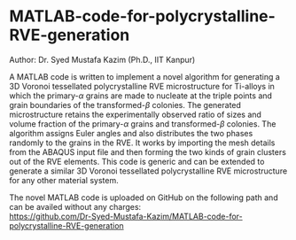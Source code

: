 # MATLAB-code-for-polycrystalline-RVE-generation
Author: Dr. Syed Mustafa Kazim (Ph.D., IIT Kanpur)

A MATLAB code is written to implement a novel algorithm for generating a 3D Voronoi tessellated polycrystalline RVE microstructure for Ti-alloys in which the primary-$\alpha$ grains are made to nucleate at the triple points and grain boundaries of the transformed-$\beta$ colonies. The generated microstructure retains the experimentally observed ratio of sizes and volume fraction of the primary-$\alpha$ grains and transformed-$\beta$ colonies. The algorithm assigns Euler angles and also distributes the two phases randomly to the grains in the RVE. It works by importing the mesh details from the ABAQUS input file and then forming the two kinds of grain clusters out of the RVE elements. This code is generic and can be extended to generate a similar 3D Voronoi tessellated polycrystalline RVE microstructure for any other material system.

The novel MATLAB code is uploaded on GitHub on the following path and can be availed without any charges:  
https://github.com/Dr-Syed-Mustafa-Kazim/MATLAB-code-for-polycrystalline-RVE-generation
